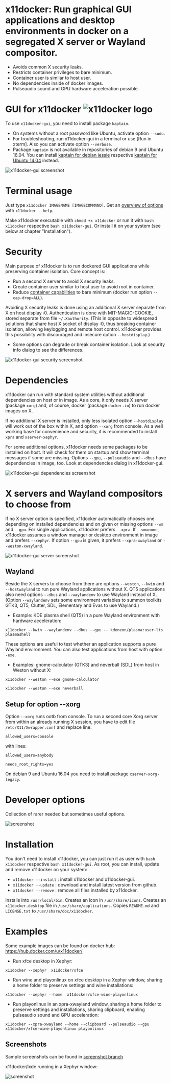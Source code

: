# x11docker: Run graphical GUI applications and desktop environments in docker on a segregated X server or Wayland compositor.

 - Avoids common X security leaks.
 - Restricts container privileges to bare minimum.
 - Container user is similar to host user.
 - No dependencies inside of docker images.
 - Pulseaudio sound and GPU hardware acceleration possible.

# GUI for x11docker ![x11docker logo](/../screenshots/x11docker_klein.jpeg?raw=true "Optional Title")
To use `x11docker-gui`, you need to install package `kaptain`. 
 - On systems without a root password like Ubuntu, activate option `--sudo`.
 - For troubleshooting, run x11docker-gui in a terminal or use [Run in xterm]. Also you can activate option `--verbose`.
 - Package `kaptain` is not available in repositories of debian 9 and Ubuntu 16.04. You can install [kaptain for debian jessie](https://packages.debian.org/jessie/kaptain) respective [kaptain for Ubuntu 14.04](http://packages.ubuntu.com/trusty/kaptain) instead.

![x11docker-gui screenshot](/../screenshots/x11docker-gui.png?raw=true "Optional Title")

# Terminal usage
Just type `x11docker IMAGENAME [IMAGECOMMAND]`. Get an [overview of options](https://github.com/mviereck/x11docker/wiki/x11docker-options-overview) with `x11docker --help`. 

Make x11docker executable with `chmod +x x11docker` or run it with `bash x11docker` respective `bash x11docker-gui`. Or install it on your system (see below at chapter "Installation").
 
# Security 
 Main purpose of x11docker is to run dockered GUI applications while preserving container isolation.
 Core concept is:
   - Run a second X server to avoid X security leaks.
   - Create container user similar to host user to avoid root in container.
   - Reduce [container capabilities](https://docs.docker.com/engine/reference/run/#runtime-privilege-and-linux-capabilities) to bare minimum (docker run option `--cap-drop=ALL`).

Avoiding X security leaks is done using an additional X server separate from X on host display :0. Authentication is done with MIT-MAGIC-COOKIE, stored separate from file `~/.Xauthority`.  (This in opposite to widespread solutions that share host X socket of display :0, thus breaking container isolation, allowing keylogging and remote host control. x11docker provides this  possibility with discouraged and insecure option `--hostdisplay`.)

 - Some options can degrade or break container isolation. Look at security info dialog to see the differences.
  
![x11docker-gui security screenshot](/../screenshots/x11docker-security.png?raw=true)

# Dependencies
x11docker can run with standard system utilities without additional dependencies on host or in image. As a core, it only needs X server (package `xorg`)  and, of course, docker (package `docker.io`) to run docker images on X. 

If no additional X server is installed, only less isolated option `--hostdisplay` will work out of the box within X, and option `--xorg` from console. As a well working base for convenience and security, it is recommended to install `xpra` and `xserver-xephyr`.

For some additional options, x11docker needs some packages to be installed on host.
It will check for them on startup and show terminal messages if some are missing. Options `--gpu`, `--pulseaudio` and `--dbus` have dependencies in image, too.
Look at dependencies dialog in x11docker-gui. 

![x11docker-gui dependencies screenshot](/../screenshots/x11docker-dependencies.png?raw=true)

# X servers and Wayland compositors to choose from
If no X server option is specified, x11docker automatically chooses one depending on installed dependencies and on given or missing options `--wm` and `--gpu`. 
For single applications, x11docker prefers `--xpra`.
If `--wm=none`, x11docker assumes a window manager or desktop environment in image and prefers `--xephyr`. 
If option `--gpu` is given, it prefers `--xpra-xwayland` or `--weston-xwayland`.
 
![x11docker-gui server screenshot](/../screenshots/x11docker-server.png?raw=true)

## Wayland
Beside the X servers to choose from there are options `--weston`, `--kwin` and `--hostwayland` to run pure Wayland applications without X. QT5 applications also need options `--dbus` and `--waylandenv` to use Wayland instead of X. (Option `--waylandenv` sets some environment variables to summon toolkits GTK3, QT5, Clutter, SDL, Elementary and Evas to use Wayland.) 
 - Example: KDE plasma shell (QT5) in a pure Wayland environment with hardware acceleration:
 
  `x11docker --kwin --waylandenv --dbus --gpu -- kdeneon/plasma:user-lts plasmashell`
  
These options are useful to test whether an application supports a pure Wayland environment. You can also test applications from host with option `--exe`. 

 - Examples: gnome-calculator (GTK3) and neverball (SDL) from host in Weston without X:

  `x11docker --weston --exe gnome-calculator`
  
  `x11docker --weston --exe neverball`
  
## Setup for option --xorg
Option `--xorg` runs ootb from console. To run a second core Xorg server from within an already running X session, you have to edit file `/etc/X11/Xwrapper.conf` and replace line:

`allowed_users=console`

with lines:

`allowed_users=anybody`

`needs_root_rights=yes`

On debian 9 and Ubuntu 16.04 you need to install package `xserver-xorg-legacy`. 

# Developer options
Collection of rarer needed but sometimes useful options.

![screenshot](https://raw.githubusercontent.com/mviereck/x11docker/screenshots/x11docker-developer.png "developer options")

# Installation
You don't need to install x11docker, you can just run it as user with `bash x11docker` respective `bash x11docker-gui`. As root, you can install, update and remove x11docker on your system:
 - `x11docker --install` : install x11docker and x11docker-gui. 
 - `x11docker --update` : download and install latest version from github.
 - `x11docker --remove` : remove all files installed by x11docker.
 
Installs into `/usr/local/bin`. Creates an icon in `/usr/share/icons`. Creates an `x11docker.desktop` file in `/usr/share/applications`. Copies `README.md` and `LICENSE.txt` to `/usr/share/doc/x11docker`.

# Examples
Some example images can be found on docker hub: https://hub.docker.com/u/x11docker/

 - Run xfce desktop in Xephyr:
   
  `x11docker --xephyr  x11docker/xfce`
   
 - Run wine and playonlinux on xfce desktop in a Xephyr window, sharing a home folder to preserve settings and wine installations:

  `x11docker --xephyr --home  x11docker/xfce-wine-playonlinux`
   
 - Run playonlinux in an xpra-xwayland window, sharing a home folder to preserve settings and installations, sharing clipboard, enabling pulseaudio sound and GPU acceleration:

  `x11docker --xpra-xwayland --home --clipboard --pulseaudio --gpu x11docker/xfce-wine-playonlinux playonlinux`
  
## Screenshots
Sample screenshots can be found in [screenshot branch](https://github.com/mviereck/x11docker/tree/screenshots)

x11docker/lxde running in a Xephyr window:

![screenshot](https://raw.githubusercontent.com/mviereck/x11docker/screenshots/screenshot-lxde.png "lxde desktop running in Xephyr window using x11docker")
